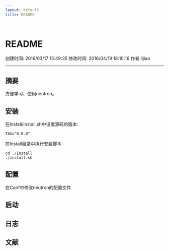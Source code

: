 ```yaml
---
layout: default
title: README

---
```


# README
创建时间: 2016/03/17 15:49:35  修改时间: 2016/04/19 18:10:16 作者:lijiao

----

## 摘要

方便学习、使用neutron。

## 安装 

在Install/install.sh中设置源码的版本:

	TAG="8.0.0"

在Install目录中执行安装脚本:

	cd ./Install
	./install.sh

## 配置

在Conf中修改neutron的配置文件

## 启动


## 日志


## 文献
